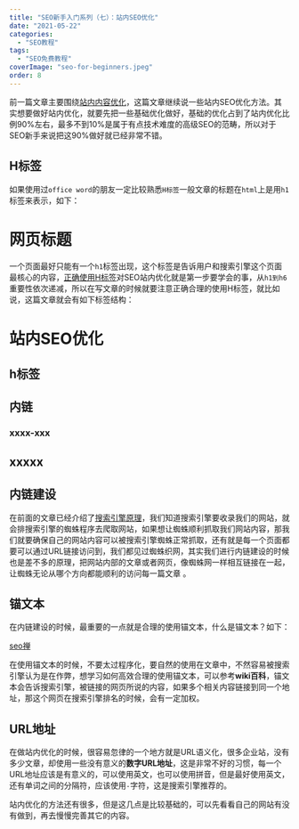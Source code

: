 ```yaml
---
title: "SEO新手入门系列（七）：站内SEO优化"
date: "2021-05-22"
categories: 
  - "SEO教程"
tags: 
  - "SEO免费教程"
coverImage: "seo-for-beginners.jpeg"
order: 8
---
```


前一篇文章主要围绕[站内内容优化](https://www.helloyu.top/seo/seo-tutorial-moz…-on-page-content.html)，这篇文章继续说一些站内SEO优化方法。其实想要做好站内优化，就要先把一些基础优化做好，基础的优化占到了站内优化比例90%左右，最多不到10%是属于有点技术难度的高级SEO的范畴，所以对于SEO新手来说把这90%做好就已经非常不错。

## H标签

如果使用过`office word`的朋友一定比较熟悉`H标签`一般文章的标题在`html`上是用`h1`标签来表示，如下：

<h1>网页标题</h1>

一个页面最好只能有一个`h1`标签出现，这个标签是告诉用户和搜索引擎这个页面最核心的内容，[正确使用H标签](https://www.helloyu.top/seo/writing-seo-article.html)对SEO站内优化就是第一步要学会的事，从`h1到h6`重要性依次递减，所以在写文章的时候就要注意正确合理的使用H标签，就比如说，这篇文章就会有如下标签结构：

<h1>站内SEO优化</h1>
<h2>h标签</h2>
<h2>内链</h2>
<h3>xxxx-xxx</h3>
<h2>xxxxx</h2>

## 内链建设

在前面的文章已经介绍了[搜索引擎原理](https://www.helloyu.top/seo/seo-tutorial-moz-serial-2021-search-engine-first.html)，我们知道搜索引擎要收录我们的网站，就会排搜索引擎的蜘蛛程序去爬取网站，如果想让蜘蛛顺利抓取我们网站内容，那我们就要确保自己的网站内容可以被搜索引擎蜘蛛正常抓取，还有就是每一个页面都要可以通过URL链接访问到，我们都见过蜘蛛织网，其实我们进行内链建设的时候也是差不多的原理，把网站内部的文章或者网页，像蜘蛛网一样相互链接在一起，让蜘蛛无论从哪个方向都能顺利的访问每一篇文章 。

## 锚文本

在内链建设的时候，最重要的一点就是合理的使用锚文本，什么是锚文本？如下：

<a href="https://www.helloyu.top/seo/" title="我">seo禅</a>

在使用锚文本的时候，不要太过程序化，要自然的使用在文章中，不然容易被搜索引擎认为是在作弊，想学习如何高效合理的使用锚文本，可以参考**wiki百科**，锚文本会告诉搜索引擎，被链接的网页所说的内容，如果多个相关内容链接到同一个地址，那这个网页在搜索引擎排名的时候，会有一定加权。

## URL地址

在做站内优化的时候，很容易忽律的一个地方就是URL语义化，很多企业站，没有多少文章，却使用一些没有意义的**数字URL地址**，这是非常不好的习惯，每一个URL地址应该是有意义的，可以使用英文，也可以使用拼音，但是最好使用英文，还有单词之间的分隔符，应该使用`-`字符，这是搜索引擎推荐的。

站内优化的方法还有很多，但是这几点是比较基础的，可以先看看自己的网站有没有做到，再去慢慢完善其它的内容。
